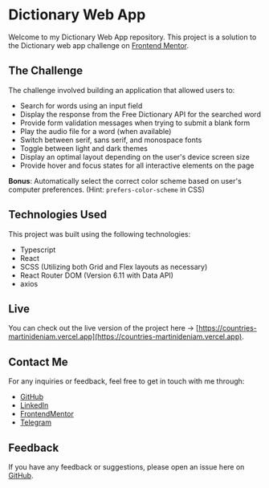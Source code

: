 # Dictionary Web App

Welcome to my Dictionary Web App repository. This project is a solution to the Dictionary web app challenge on [Frontend Mentor](https://www.frontendmentor.io).

## The Challenge

The challenge involved building an application that allowed users to:

- Search for words using an input field
- Display the response from the Free Dictionary API for the searched word
- Provide form validation messages when trying to submit a blank form
- Play the audio file for a word (when available)
- Switch between serif, sans serif, and monospace fonts
- Toggle between light and dark themes
- Display an optimal layout depending on the user's device screen size
- Provide hover and focus states for all interactive elements on the page

**Bonus**: Automatically select the correct color scheme based on user's computer preferences. (Hint: `prefers-color-scheme` in CSS)

## Technologies Used

This project was built using the following technologies:

- Typescript
- React
- SCSS (Utilizing both Grid and Flex layouts as necessary)
- React Router DOM (Version 6.11 with Data API)
- axios

## Live

You can check out the live version of the project here -> [https://countries-martinideniam.vercel.app](https://countries-martinideniam.vercel.app).

## Contact Me

For any inquiries or feedback, feel free to get in touch with me through:

- [GitHub](https://github.com/vladislav-gorovenko)
- [LinkedIn](https://www.linkedin.com/in/vladislavgorovenko/)
- [FrontendMentor](https://www.frontendmentor.io/profile/martinideniam/)
- [Telegram](https://t.me/vlad_webdev_iam)

## Feedback

If you have any feedback or suggestions, please open an issue here on [GitHub](https://github.com/vladislav-gorovenko/dictionary/issues).
